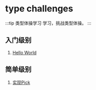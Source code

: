 # type challenges

:::tip 类型体操学习
学习，挑战类型体操。
:::

## 入门级别

1. [Hello World](/type-challenges/hello-word)

## 简单级别

1. [实现Pick](/type-challenges/simple/pick)



